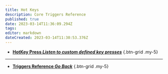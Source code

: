 ```yaml
---
title: Hot Keys
description: Core Triggers Reference
published: true
date: 2023-03-14T11:36:09.294Z
tags: 
editor: markdown
dateCreated: 2023-03-14T11:30:53.376Z
---
```


- [<i class="mdi mdi-keyboard primary--text"></i> **HotKey Press *Listen to custom defined key presses***](/Triggers/Core/Hot-Keys/HotKey-Press)
{.btn-grid .my-5}

---

- [<i class="mdi mdi-chevron-left"></i>**Triggers Reference *Go Back***](/Triggers)
{.btn-grid .my-5}